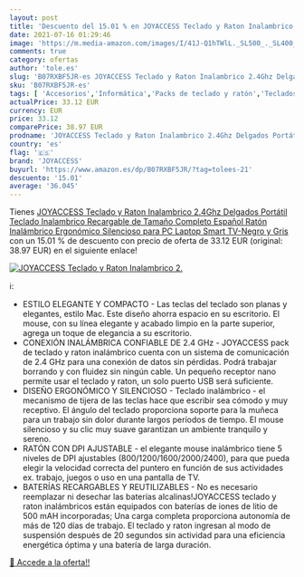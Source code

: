 ```yaml
---
layout: post
title: 'Descuento del 15.01 % en JOYACCESS Teclado y Raton Inalambrico 2.'
date: 2021-07-16 01:29:46
image: 'https://m.media-amazon.com/images/I/41J-Q1hTWlL._SL500_._SL400_.jpg'
comments: true
category: ofertas
author: 'tole.es'
slug: 'B07RXBF5JR-es JOYACCESS Teclado y Raton Inalambrico 2.4Ghz Delgados...'
sku: 'B07RXBF5JR-es'
tags: [ 'Accesorios','Informática','Packs de teclado y ratón','Teclados, ratones y periféricos de entrada','joyaccess','smart','tv', ]
actualPrice: 33.12 EUR
currency: EUR
price: 33.12
comparePrice: 38.97 EUR
prodname: 'JOYACCESS Teclado y Raton Inalambrico 2.4Ghz Delgados Portátil Teclado Inalambrico Recargable de Tamaño Completo Español Ratón Inalámbrico Ergonómico Silencioso para PC Laptop Smart TV-Negro y Gris'
country: 'es'
flag: '🇪🇸'
brand: 'JOYACCESS'
buyurl: 'https://www.amazon.es/dp/B07RXBF5JR/?tag=tolees-21'
descuento: '15.01'
average: '36.045'
---
```


Tienes [JOYACCESS Teclado y Raton Inalambrico 2.4Ghz Delgados Portátil Teclado Inalambrico Recargable de Tamaño Completo Español Ratón Inalámbrico Ergonómico Silencioso para PC Laptop Smart TV-Negro y Gris](https://www.amazon.es/dp/B07RXBF5JR/?tag=tolees-21) con un 15.01 % de descuento con precio de oferta de 33.12 EUR (original: 38.97 EUR) en el siguiente enlace!

[![JOYACCESS Teclado y Raton Inalambrico 2.](https://m.media-amazon.com/images/I/41J-Q1hTWlL._SL500_._SL400_.jpg)](https://www.amazon.es/dp/B07RXBF5JR/?tag=tolees-21)

ℹ️:

- ESTILO ELEGANTE Y COMPACTO - Las teclas del teclado son planas y elegantes, estilo Mac. Este diseño ahorra espacio en su escritorio. El mouse, con su línea elegante y acabado limpio en la parte superior, agrega un toque de elegancia a su escritorio.
- CONEXIÓN INALÁMBRICA CONFIABLE DE 2.4 GHz - JOYACCESS pack de teclado y raton inalámbrico cuenta con un sistema de comunicación de 2.4 GHz para una conexión de datos sin pérdidas. Podrá trabajar borrando y con fluidez sin ningún cable. Un pequeño receptor nano permite usar el teclado y raton, un solo puerto USB será suficiente.
- DISEÑO ERGONÓMICO Y SILENCIOSO - Teclado inalámbrico - el mecanismo de tijera de las teclas hace que escribir sea cómodo y muy receptivo. El ángulo del teclado proporciona soporte para la muñeca para un trabajo sin dolor durante largos períodos de tiempo. El mouse silencioso y su clic muy suave garantizan un ambiente tranquilo y sereno.
- RATÓN CON DPI AJUSTABLE - el elegante mouse inalámbrico tiene 5 niveles de DPI ajustables (800/1200/1600/2000/2400), para que pueda elegir la velocidad correcta del puntero en función de sus actividades ex. trabajo, juegos o uso en una pantalla de TV.
- BATERÍAS RECARGABLES Y REUTILIZABLES - No es necesario reemplazar ni desechar las baterías alcalinas!JOYACCESS teclado y raton inalámbricos están equipados con baterías de iones de litio de 500 mAH incorporadas; Una carga completa proporciona autonomía de más de 120 días de trabajo. El teclado y raton ingresan al modo de suspensión después de 20 segundos sin actividad para una eficiencia energética óptima y una batería de larga duración.

[🛒 Accede a la oferta!!](https://www.amazon.es/dp/B07RXBF5JR/?tag=tolees-21)
